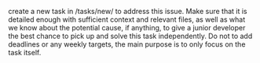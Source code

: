 create a new task in /tasks/new/ to address this issue.  Make sure that it is detailed enough with sufficient context and relevant files, as well as what we know about the potential cause, if anything, to give a junior developer the best chance to pick up and solve this task independently. Do not to add deadlines or any weekly targets, the main purpose is to only focus on the task itself.